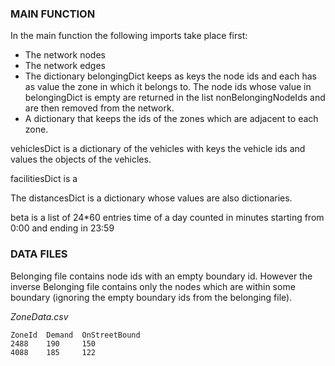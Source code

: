 ### MAIN FUNCTION


In the main function the following imports take place first:

- The network nodes
- The network edges
- The dictionary belongingDict keeps as keys the node ids and each has as value the zone in which it belongs to.
The node ids whose value in belongingDict is empty are returned in the list nonBelongingNodeIds and are then removed from the network.
- A dictionary that keeps the ids of the zones which are adjacent to each zone.


vehiclesDict is a dictionary of the vehicles with keys the vehicle ids and values the objects of the vehicles.

facilitiesDict is a 

The distancesDict is a dictionary whose values are also dictionaries. 

beta is a list of 24\*60 entries 
time of a day counted in minutes starting from 0:00 and ending in 23:59



### DATA FILES
Belonging file contains node ids with an empty boundary id. However the inverse Belonging file contains only the nodes
which are within some boundary (ignoring the empty boundary ids from the belonging file).


*ZoneData.csv*
```
ZoneId	Demand	OnStreetBound
2488	190		150
4088	185		122
```